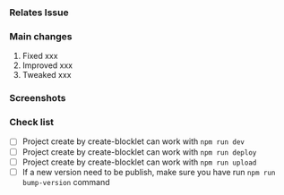 ### Relates Issue

<!-- Please use words like `fixes`, `closes`, `resolves`, `relates` to link issues. In principle, all PR should be associated with an Issue -->

### Main changes

1. Fixed xxx
2. Improved xxx
3. Tweaked xxx

### Screenshots

<!-- If the change is related to UI, both `cli` and `web` should take screenshots -->

### Check list

- [ ] Project create by create-blocklet can work with `npm run dev`
- [ ] Project create by create-blocklet can work with `npm run deploy`
- [ ] Project create by create-blocklet can work with `npm run upload`
- [ ] If a new version need to be publish, make sure you have run `npm run bump-version` command
